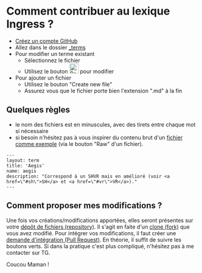 # Comment contribuer au lexique Ingress ?
  - [Créez un compte GitHub](https://github.com/join)
  - Allez dans le dossier [_terms](https://github.com/kewwwa/kewwwa.github.io/tree/master/_terms)
  - Pour modifier un terme existant
    - Sélectionnez le fichier
    - Utilisez le bouton <img src="https://octicons.github.com/img/og/pencil.png" title="Edit this file" alt="Pencil icon" width=24 height=26> pour modifier
  - Pour ajouter un fichier
    - Utilisez le bouton "Create new file"
    - Assurez vous que le fichier porte bien l'extension ".md" à la fin

## Quelques règles
  - le nom des fichiers est en minuscules, avec des tirets entre chaque mot si nécessaire
  - si besoin n'hésitez pas à vous inspirer du contenu brut d'un [fichier comme exemple](https://raw.githubusercontent.com/kewwwa/kewwwa.github.io/master/_terms/aegis.md) (via le bouton "Raw" d'un fichier).
```
---
layout: term
title: 'Aegis'
name: aegis
description: "Correspond à un SHVR mais en amélioré (voir <a href=\"#sh\">SH</a> et <a href=\"#vr\">VR</a>)."
---
```

## Comment proposer mes modifications ?

Une fois vos créations/modifications apportées, elles seront présentes sur votre [dépôt de fichiers (repository)](https://help.github.com/articles/github-glossary/#repository "Repository").
Il s'agit en faite d'un [clone (fork)](https://help.github.com/articles/github-glossary/#fork "Fork") que vous avez modifié.
Pour intégrer vos modifications, il faut créer une [demande d'intégration (Pull Request)](https://help.github.com/articles/github-glossary/#pull-request "Pull Request").
En théorie, il suffit de suivre les boutons verts. Si dans la pratique c'est plus compliqué, n'hésitez pas à me contacter sur TG.

Coucou Maman ! 
